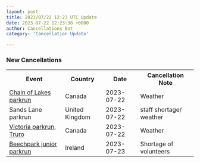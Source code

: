 ```yaml
---
layout: post
title: 2023/07/22 12:23 UTC Update
date: 2023-07-22 12:23:38 +0000
author: Cancellations Bot
category: 'Cancellation Update'

---
```


<h3>New Cancellations</h3>
<div class='hscrollable'>
<table style='width: 100%'>
    <tr>
        <th>Event</th>
        <th>Country</th>
        <th>Date</th>
        <th>Cancellation Note</th>
    </tr>
    <tr>
        <td><a href="https://www.parkrun.ca/chainoflakes">Chain of Lakes parkrun</a></td>
        <td>Canada</td>
        <td>2023-07-22</td>
        <td>Weather</td>
    </tr>
    <tr>
        <td>Sands Lane parkrun</td>
        <td>United Kingdom</td>
        <td>2023-07-22</td>
        <td>staff shortage/ weather</td>
    </tr>
    <tr>
        <td><a href="https://www.parkrun.ca/victoriatruro">Victoria parkrun, Truro</a></td>
        <td>Canada</td>
        <td>2023-07-22</td>
        <td>Weather</td>
    </tr>
    <tr>
        <td><a href="https://www.parkrun.ie/beechpark-juniors">Beechpark junior parkrun</a></td>
        <td>Ireland</td>
        <td>2023-07-23</td>
        <td>Shortage of volunteers</td>
    </tr>
</table>
</div>
